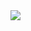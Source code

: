 <img src="https://cdn.discordapp.com/attachments/715319623637270638/1146963910939914340/Group_69.png"/>